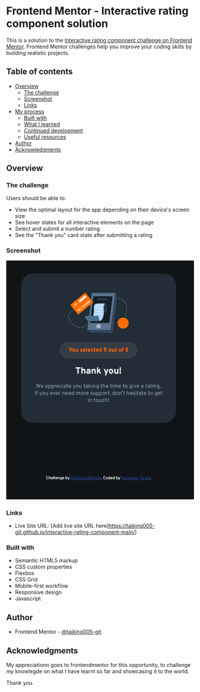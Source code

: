 # Frontend Mentor - Interactive rating component solution

This is a solution to the [Interactive rating component challenge on Frontend Mentor](https://www.frontendmentor.io/challenges/interactive-rating-component-koxpeBUmI). Frontend Mentor challenges help you improve your coding skills by building realistic projects.

## Table of contents

- [Overview](#overview)
  - [The challenge](#the-challenge)
  - [Screenshot](#screenshot)
  - [Links](#links)
- [My process](#my-process)
  - [Built with](#built-with)
  - [What I learned](#what-i-learned)
  - [Continued development](#continued-development)
  - [Useful resources](#useful-resources)
- [Author](#author)
- [Acknowledgments](#acknowledgments)

## Overview

### The challenge

Users should be able to:

- View the optimal layout for the app depending on their device's screen size
- See hover states for all interactive elements on the page
- Select and submit a number rating
- See the "Thank you" card state after submitting a rating

### Screenshot

![](./screenshot.png)

### Links

- Live Site URL: [Add live site URL here]https://taiking005-git.github.io/interactive-rating-component-main/)

### Built with

- Semantic HTML5 markup
- CSS custom properties
- Flexbox
- CSS Grid
- Mobile-first workflow
- Responsive design
- Javascript

## Author

- Frontend Mentor - [@taiking005-git](https://www.frontendmentor.io/profile/taiking005-git)

## Acknowledgments

My appreciationn goes to frontendmentor for this opportunity, to challenge my knowlegde on what I have learnt so far and showcasing it to the world.

Thank you.
